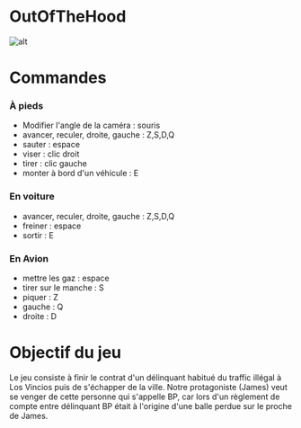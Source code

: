 # OutOfTheHood

![alt](https://cdn.discordapp.com/attachments/1073731563562483782/1073731581014974505/image.png)
# Commandes
### À pieds
* Modifier l'angle de la caméra : souris
* avancer, reculer, droite, gauche : Z,S,D,Q
* sauter : espace
* viser : clic droit
* tirer : clic gauche
* monter à bord d'un véhicule : E

### En voiture
* avancer, reculer, droite, gauche : Z,S,D,Q
* freiner : espace
* sortir : E

### En Avion
* mettre les gaz : espace
* tirer sur le manche : S
* piquer : Z
* gauche : Q
* droite : D

# Objectif du jeu
Le jeu consiste à finir le contrat d'un délinquant habitué du traffic illégal à Los Vincios puis de s'échapper de la ville. Notre protagoniste (James) veut se venger de cette personne qui s'appelle BP, car lors d'un règlement de compte entre délinquant BP était à l'origine d'une balle perdue sur le proche de James.